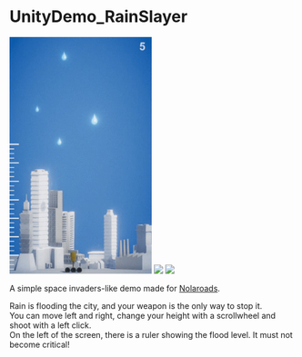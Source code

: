 # UnityDemo_RainSlayer

<img src="Gif2.gif" width="250"/>  <img src="Gif1.gif" width="250"/>  <img src="Gif3.gif" width="250"/>

A simple space invaders-like demo made for [Nolaroads](https://www.nolaroads.com/).

Rain is flooding the city, and your weapon is the only way to stop it.  
You can move left and right, change your height with a scrollwheel and shoot with a left click.  
On the left of the screen, there is a ruler showing the flood level. It must not become critical!
